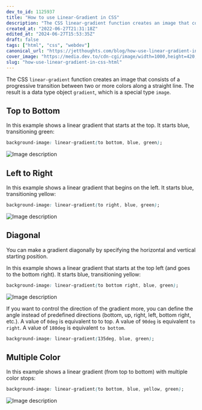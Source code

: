 ```yaml
---
dev_to_id: 1125937
title: "How to use Linear-Gradient in CSS"
description: "The CSS linear-gradient function creates an image that consists of a progressive transition between..."
created_at: "2022-06-27T21:31:18Z"
edited_at: "2024-06-27T15:53:35Z"
draft: false
tags: ["html", "css", "webdev"]
canonical_url: "https://jetthoughts.com/blog/how-use-linear-gradient-in-css-html/"
cover_image: "https://media.dev.to/cdn-cgi/image/width=1000,height=420,fit=cover,gravity=auto,format=auto/https%3A%2F%2Fdev-to-uploads.s3.amazonaws.com%2Fuploads%2Farticles%2F9bikt97gjbmyefav7q4r.jpg"
slug: "how-use-linear-gradient-in-css-html"
---
```

The CSS `linear-gradient` function creates an image that consists of a progressive transition between two or more colors along a straight line. The result is a data type object `gradient`, which is a special type `image`.

## Top to Bottom
In this example shows a linear gradient that starts at the top. It starts blue, transitioning green:

```css
background-image: linear-gradient(to bottom, blue, green);
```
![Image description](https://dev-to-uploads.s3.amazonaws.com/uploads/articles/peojlhke1mxezd9zhaxn.png)
 
## Left to Right
In this example shows a linear gradient that begins on the left. It starts blue, transitioning yellow:

```css
background-image: linear-gradient(to right, blue, green);
```
![Image description](https://dev-to-uploads.s3.amazonaws.com/uploads/articles/ofv8leikwgra8jbsapl5.png)
 

## Diagonal
You can make a gradient diagonally by specifying the horizontal and vertical starting position.

In this example shows a linear gradient that starts at the top left (and goes to the bottom right). It starts blue, transitioning yellow:

```css
background-image: linear-gradient(to bottom right, blue, green);
```
![Image description](https://dev-to-uploads.s3.amazonaws.com/uploads/articles/bd89zj7fds8ztshv6aak.png)
 
If you want to control the direction of the gradient more, you can define the angle instead of predefined directions (bottom, up, right, left, bottom right, etc.). A value of `0deg` is equivalent to to top. A value of `90deg` is equivalent `to right`. A value of `180deg` is equivalent `to bottom`.

```css
background-image: linear-gradient(135deg, blue, green);
```

## Multiple Color
In this example shows a linear gradient (from top to bottom) with multiple color stops:

```css
background-image: linear-gradient(to bottom, blue, yellow, green);
```
![Image description](https://dev-to-uploads.s3.amazonaws.com/uploads/articles/yqmbg7soofy5t6ufj8yk.png)
 